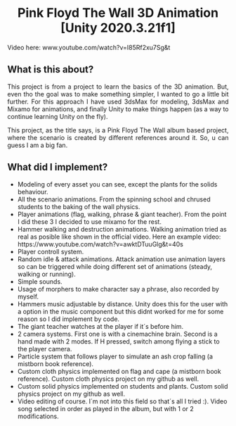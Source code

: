 <h1 align="center">Pink Floyd The Wall 3D Animation [Unity 2020.3.21f1]</h1>
<p>Video here: www.youtube.com/watch?v=I85Rf2xu7Sg&t</p>

<h2>What is this about?</h2>
<p align="justify">This project is from a project to learn the basics of the 3D animation. But, even tho the goal was to make something simpler, I wanted to go a little bit further. For this approach I have used 3dsMax for modeling, 3dsMax and Mixamo for animations, and finally Unity to make things happen (as a way to continue learning Unity on the fly).</p>
<p align="justify">This project, as the title says, is a Pink Floyd The Wall album based project, where the scenario is created by different references around it. So, u can guess I am a big fan.</p>


<h2>What did I implement?</h2>
<ul>
  <li>Modeling of every asset you can see, except the plants for the solids behaviour.</li>
  <li>All the scenario animations. From the spinning school and chrused students to the baking of the wall physics.</li>
  <li>Player animations (flag, walking, phrase & giant teacher). From the point I did these 3 I decided to use mixamo for the rest.</li>
  <li>Hammer walking and destruction animations. Walking animation tried as real as posible like shown in the official video. Here an example video: https://www.youtube.com/watch?v=awktDTuuGlg&t=40s</li>
  <li>Player controll system.</li>
  <li>Random idle & attack animations. Attack animation use animation layers so can be triggered while doing different set of animations (steady, walking or running).</li>
  <li>Simple sounds.</li>
  <li>Usage of morphers to make character say a phrase, also recorded by myself.</li>
  <li>Hammers music adjustable by distance. Unity does this for the user with a option in the music component but this didnt worked for me for some reason so I did implement by code.</li>
  <li>The giant teacher watches at the player if it´s before him.</li>
  <li>2 camera systems. First one is with a cinemachine brain. Second is a hand made with 2 modes. If H pressed, switch among flying a stick to the player camera.</li>
  
  <li>Particle system that follows player to simulate an ash crop falling (a mistborn book reference).</li>
  <li>Custom cloth physics implemented on flag and cape (a mistborn book reference). Custom cloth physics project on my github as well.</li>
  <li>Custom solid physics implemented on students and plants. Custom solid physics project on my github as well.</li>
  
  <li>Video editing of course. I´m not into this field so that´s all I tried :). Video song selected in order as played in the album, but with 1 or 2 modifications.</li>
</ul>
